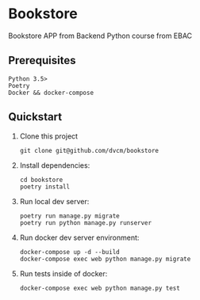 # Bookstore

Bookstore APP from Backend Python course from EBAC

## Prerequisites

```
Python 3.5>
Poetry
Docker && docker-compose
```

## Quickstart

1. Clone this project

   ```shell
   git clone git@github.com/dvcm/bookstore
   ```

2. Install dependencies:

   ```shell
   cd bookstore
   poetry install
   ```

3. Run local dev server:

   ```shell
   poetry run manage.py migrate
   poetry run python manage.py runserver
   ```

4. Run docker dev server environment:

   ```shell
   docker-compose up -d --build 
   docker-compose exec web python manage.py migrate
   ```

5. Run tests inside of docker:

   ```shell
   docker-compose exec web python manage.py test
